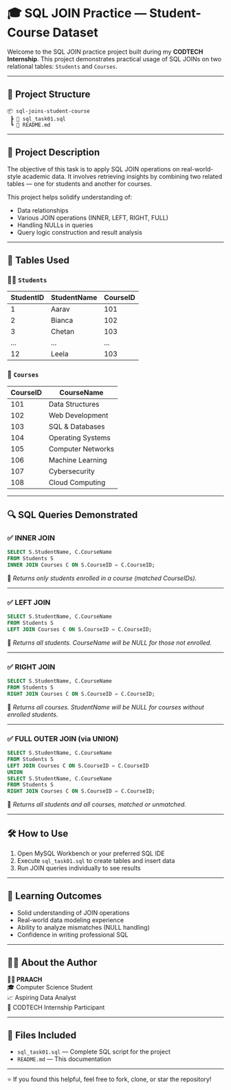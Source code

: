 
# 🎓 SQL JOIN Practice — Student-Course Dataset

Welcome to the SQL JOIN practice project built during my **CODTECH Internship**. This project demonstrates practical usage of SQL JOINs on two relational tables: `Students` and `Courses`.

---

## 📁 Project Structure

```
📦 sql-joins-student-course
 ┣ 📄 sql_task01.sql
 ┗ 📄 README.md
```

---

## 📘 Project Description

The objective of this task is to apply SQL JOIN operations on real-world-style academic data. It involves retrieving insights by combining two related tables — one for students and another for courses.

This project helps solidify understanding of:
- Data relationships
- Various JOIN operations (INNER, LEFT, RIGHT, FULL)
- Handling NULLs in queries
- Query logic construction and result analysis

---

## 🧩 Tables Used

### 🧑‍🎓 `Students`

| StudentID | StudentName | CourseID |
|-----------|-------------|----------|
| 1         | Aarav       | 101      |
| 2         | Bianca      | 102      |
| 3         | Chetan      | 103      |
| ...       | ...         | ...      |
| 12        | Leela       | 103      |

### 📘 `Courses`

| CourseID | CourseName          |
|----------|---------------------|
| 101      | Data Structures     |
| 102      | Web Development     |
| 103      | SQL & Databases     |
| 104      | Operating Systems   |
| 105      | Computer Networks   |
| 106      | Machine Learning    |
| 107      | Cybersecurity       |
| 108      | Cloud Computing     |

---

## 🔍 SQL Queries Demonstrated

### ✅ INNER JOIN
```sql
SELECT S.StudentName, C.CourseName
FROM Students S
INNER JOIN Courses C ON S.CourseID = C.CourseID;
```
🧠 *Returns only students enrolled in a course (matched CourseIDs).*

---

### ✅ LEFT JOIN
```sql
SELECT S.StudentName, C.CourseName
FROM Students S
LEFT JOIN Courses C ON S.CourseID = C.CourseID;
```
🧠 *Returns all students. CourseName will be NULL for those not enrolled.*

---

### ✅ RIGHT JOIN
```sql
SELECT S.StudentName, C.CourseName
FROM Students S
RIGHT JOIN Courses C ON S.CourseID = C.CourseID;
```
🧠 *Returns all courses. StudentName will be NULL for courses without enrolled students.*

---

### ✅ FULL OUTER JOIN (via UNION)
```sql
SELECT S.StudentName, C.CourseName
FROM Students S
LEFT JOIN Courses C ON S.CourseID = C.CourseID
UNION
SELECT S.StudentName, C.CourseName
FROM Students S
RIGHT JOIN Courses C ON S.CourseID = C.CourseID;
```
🧠 *Returns all students and all courses, matched or unmatched.*

---

## 🛠️ How to Use

1. Open MySQL Workbench or your preferred SQL IDE
2. Execute `sql_task01.sql` to create tables and insert data
3. Run JOIN queries individually to see results

---

## 🎯 Learning Outcomes

- Solid understanding of JOIN operations
- Real-world data modeling experience
- Ability to analyze mismatches (NULL handling)
- Confidence in writing professional SQL

---

## 🙋‍♂️ About the Author

**👨‍💻 PRAACH**  
🎓 Computer Science Student  
📈 Aspiring Data Analyst  
💼 CODTECH Internship Participant

---

## 📎 Files Included

- `sql_task01.sql` — Complete SQL script for the project
- `README.md` — This documentation

---

⭐ If you found this helpful, feel free to fork, clone, or star the repository!
